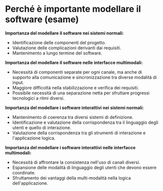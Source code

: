 # Perché è importante modellare il software (esame)


**Importanza del modellare il software nei sistemi normali:**

  * Identificazione delle componenti del progetto.
  * Valutazione delle complicazioni derivanti dai requisiti.
  * Mantenimento a lungo termine del software.

**Importanza del modellare il software nelle interfacce multimodali:**

  * Necessità di componenti separate per ogni canale, ma anche di supporto alla comunicazione e sincronizzazione tra diverse modalità di input.
  * Maggiore difficoltà nella stabilizzazione e verifica dei requisiti.
  * Possibile necessità di una separazione netta per sfruttare progressi tecnologici a ritmi diversi.

**Importanza del modellare i software interattivi nei sistemi normali:**

  * Mantenimento di coerenza tra diversi sistemi di definizione.
  * Identificazione e valutazione della corrispondenza tra il linguaggio degli utenti e quello di interazione.
  * Valutazione della corrispondenza tra gli strumenti di interazione e l'applicazione logica.

**Importanza del modellare i software interattivi nelle interfacce
multimodali:**

  * Necessità di affrontare la consistenza nell'uso di canali diversi.
  * Espansione delle modalità di linguaggio degli utenti che devono essere coordinate.
  * Sfruttamento dei vantaggi della multi-modalità nella logica dell'applicazione.

